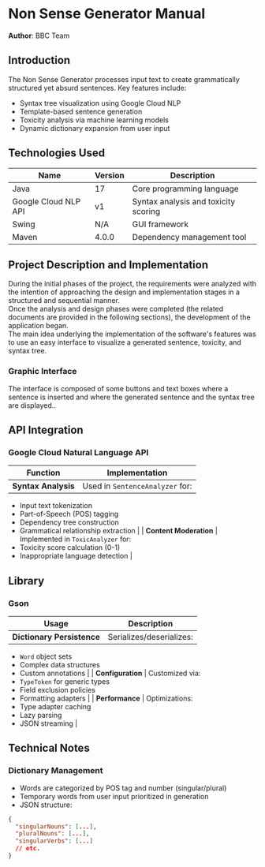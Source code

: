 # Non Sense Generator Manual

**Author**: BBC Team

## Introduction

The Non Sense Generator processes input text to create grammatically structured yet absurd sentences. Key features include:

- Syntax tree visualization using Google Cloud NLP  
- Template-based sentence generation  
- Toxicity analysis via machine learning models  
- Dynamic dictionary expansion from user input

## Technologies Used

| Name                    | Version | Description                        |
|-------------------------|---------|------------------------------------|
| Java                    | 17      | Core programming language          |
| Google Cloud NLP API    | v1      | Syntax analysis and toxicity scoring |
| Swing                   | N/A     | GUI framework                      |
| Maven                   | 4.0.0   | Dependency management tool  |

## Project Description and Implementation

During the initial phases of the project, the requirements were analyzed with the intention of approaching the design and implementation stages in a structured and sequential manner.  
Once the analysis and design phases were completed (the related documents are provided in the following sections), the development of the application began.  
The main idea underlying the implementation of the software's features was to use an easy interface to visualize a generated sentence, toxicity, and syntax tree.

### Graphic Interface

The interface is composed of some buttons and text boxes where a sentence is inserted and where the generated sentence and the syntax tree are displayed..

## API Integration

### Google Cloud Natural Language API

| Function            | Implementation |
|---------------------|----------------|
| **Syntax Analysis** | Used in `SentenceAnalyzer` for:  
  - Input text tokenization  
  - Part-of-Speech (POS) tagging  
  - Dependency tree construction  
  - Grammatical relationship extraction |
| **Content Moderation** | Implemented in `ToxicAnalyzer` for:  
  - Toxicity score calculation (0-1)  
  - Inappropriate language detection |

## Library

### Gson

| Usage              | Description |
|--------------------|-------------|
| **Dictionary Persistence** | Serializes/deserializes:  
  - `Word` object sets  
  - Complex data structures  
  - Custom annotations |
| **Configuration** | Customized via:  
  - `TypeToken` for generic types  
  - Field exclusion policies  
  - Formatting adapters |
| **Performance** | Optimizations:  
  - Type adapter caching  
  - Lazy parsing  
  - JSON streaming |

## Technical Notes

### Dictionary Management

- Words are categorized by POS tag and number (singular/plural)  
- Temporary words from user input prioritized in generation  
- JSON structure:

```json
{
  "singularNouns": [...],
  "pluralNouns": [...],
  "singularVerbs": [...]
  // etc.
}
